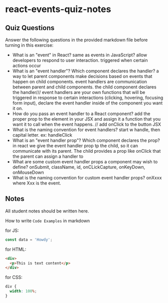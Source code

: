 # react-events-quiz-notes

## Quiz Questions

Answer the following questions in the provided markdown file before turning in this exercise:

- What is an "event" in React?
  same as events in JavaScript? allow developers to respond to user interaction. triggered when certain actions occur
- What is an "event handler"? Which component declares the handler?
  a way to let parent components make decisions based on events that happen on child components. event handlers are communication between parent and child components. the child component declares the handler///
  event handlers are your own functions that will be triggered in response to certain interactions (clicking, hovering, focusing form input), declare the event handler inside of the component you want it on.
- How do you pass an event handler to a React component?
  add the proper prop to the element in your JSX and assign it a function that you want it to call when the event happens. //
  add onClick to the button JSX
- What is the naming convention for event handlers?
  start w handle, then capital letter. ex: handleClick
- What is an "event handler prop"? Which component declares the prop?
  in react we give the event handler prop tp the child, so it can communicate with its parent. The child provides a prop like onClick that the parent can assign a handler to
- What are some custom event handler props a component may wish to define?
  onSubmit, className, id, onCLickCapture, onKeyDown, onMouseDown
- What is the naming convention for custom event handler props?
  onXxxx where Xxx is the event.

## Notes

All student notes should be written here.

How to write `Code Examples` in markdown

for JS:

```javascript
const data = 'Howdy';
```

for HTML:

```html
<div>
  <p>This is text content</p>
</div>
```

for CSS:

```css
div {
  width: 100%;
}
```

